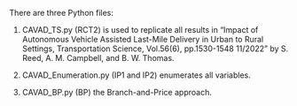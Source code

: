 There are three Python files:

1. CAVAD_TS.py (RCT2) is used to replicate all results in “Impact of Autonomous Vehicle Assisted Last-Mile Delivery in Urban to Rural Settings, Transportation Science, Vol.56(6), pp.1530-1548 11/2022” by S. Reed, A. M. Campbell, and B. W. Thomas. 

2. CAVAD_Enumeration.py (IP1 and IP2) enumerates all variables.

3. CAVAD_BP.py (BP) the Branch-and-Price approach.

